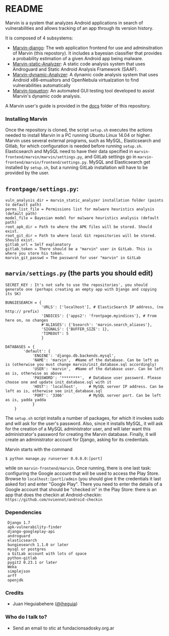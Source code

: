 # README #

Marvin is a system that analyzes Android applications in search of vulnerabilities and allows 
tracking of an app through its version history.

It is composed of 4 subsystems:

* [Marvin-django](https://github.com/programa-stic/marvin-django): The web application frontend for use and adminsitration of Marvin (this repostory). It includes a bayesian classifier that provides a probability estimation of a given Android app being malware. 
* [Marvin-static-Analyzer](https://github.com/programa-stic/Marvin-static-Analyzer): A static code analysis system that uses Androguard and Static Android Analysis Framework (SAAF). 
* [Marvin-dynamic-Analyzer](https://github.com/programa-stic/Marvin-dynamic-Analyzer): A dynamic code analysis system that uses Android x86-emualtors and OpenNebula virtualzation to find vulnerabilities automatically
* [Marvin-toqueton](https://github.com/programa-stic/Marvin-toqueton): An automated GUI testing tool developed to assist Marvin's dynamic code analysis.

A Marvin user's guide is provided in the [docs](https://github.com/programa-stic/marvin-django/tree/master/marvin/docs) folder of this repository.

### Installing Marvin ###

Once the repository is cloned, the script `setup.sh` executes the actions needed to install Marvin in a PC running Ubuntu Linux 14.04 or higher. 
Marvin uses several external programs, such as MySQL, Elasticsearch and Gitlab, for which configuration is needed before running `setup.sh`.
Elasticsearch and MySQL need to have their data specified in `marvin-frontend/marvin/marvin/settings.py`, and GitLab settings 
go in `marvin-frontend/marvin/frontend/settings.py`. MySQL and Elasticsearch get installed by `setup.sh`, but a running GitLab installation
will have to be provided by the user.

`frontpage/settings.py`:
-----------------------
	vuln_analysis_dir = marvin_static_analyzer installation folder (points to default path)
	perms_list_file = Permissions list for malware heuristics analysis  (default path)
	model_file = Bayesian model for malware heuristics analysis (default path)
	root_apk_dir = Path to where the APK files will be stored. Should exist.
	root_git_dir = Path to where local Git repositories will be stored. Should exist.
	gitlab_url = Self explanatory
	gitlab_token = There should be a "marvin" user in GitLab. This is where you store his token.
	marvin_git_passwd = The password for user "marvin" in GitLab



`marvin/settings.py` (the parts you should edit)
-----------------------------------------------
	SECRET_KEY : It's not safe to use the repositories', you should generate one (perhaps creating an empty app with Django and copying its SK)
	
	BUNGIESEARCH = {
                	'URLS': ['localhost'], # ElasticSearch IP address, (no http:// prefix)
                	'INDICES': {'apps2': 'frontpage.myindices'}, # From here on, no changes
                	#'ALIASES': {'bsearch': 'marvin.search_aliases'},
                	'SIGNALS': {'BUFFER_SIZE': 1},
                	'TIMEOUT': 5
                	}

	DATABASES = {
    		'default': {
         		'ENGINE': 'django.db.backends.mysql',
         		'NAME': 'marvin',  #Name of the database. Can be left as is (otherwise you must change marvin/init_database.sql accordingly)
         		'USER': 'marvin',  #Name of the database user. Can be left as is, otherwise as above
         		'PASSWORD': '********',  # Database user password. Please choose one and update init_database.sql with it
         		'HOST': 'localhost',     # MySQL server IP address. Can be left as is, otherwise see init_database.sql
         		'PORT': '3306'           # MySQL server port. Can be left as is, yadda yadda
    			}
		}





The `setup.sh` script installs a number of packages, for which it invokes sudo and will ask for the user's password. 
Also, since it installs MySQL, it will ask for the creation of a MySQL administrator user, and will later want this 
administrator's password for creating the Marvin database. Finally, it will create an administrator account for Django,
asking for its credentials.

Marvin starts with the command

	$ python manage.py runserver 0.0.0.0:[port]

while on  `marvin-frontend/marvin`. Once running, there is one last task: configuring the Google account that will be used to 
access the Play Store. Browse to `localhost:[port]/admin` (you should give it the credentials it last asked for)
and enter "Google Play". There you need to enter the details of a Google account that should be "checked in" in the Play Store:
there is an app that does the checkin at 
Android-checkin: `https://github.com/nviennot/android-checkin`


### Dependencies ###
  	 Django 1.7
  	 apk-vulnerability-finder
 	 django-googleplay-api 
  	 androguard
  	 elasticsearch
  	 bungiesearch 1.1.0 or later
  	 mysql or postgres
  	 a GitLab account with lots of space
  	 python-gitlab 
  	 pygit2 0.23.1 or later
  	 Weka
  	 simplejson
  	 arff
  	 openjdk 


### Credits ###
  * Juan Heguiabehere ([@jheguia](www.twitter.com/jheguia))

### Who do I talk to? ###
 * Send an email to stic at fundacionsadosky.org.ar

